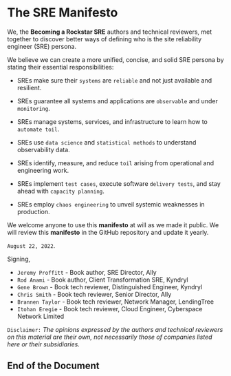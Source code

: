 # The SRE Manifesto

We, the **Becoming a Rockstar SRE** authors and technical reviewers, met together to discover better ways of defining who is the site reliability engineer (SRE) persona.

We believe we can create a more unified, concise, and solid SRE persona by stating their essential responsibilities:

* SREs make sure their `systems` are `reliable` and not just available and resilient.

* SREs guarantee all systems and applications are `observable` and under `monitoring`.

* SREs manage systems, services, and infrastructure to learn how to `automate toil`.

* SREs use `data science` and `statistical methods` to understand observability data.

* SREs identify, measure, and reduce `toil` arising from operational and engineering work.

* SREs implement `test cases`, execute software `delivery tests`, and stay ahead with `capacity planning`.

* SREs employ `chaos engineering` to unveil systemic weaknesses in production.

We welcome anyone to use this **manifesto** at will as we made it public. We will review this **manifesto** in the GitHub repository and update it yearly.

`August 22, 2022`.

Signing,

* `Jeremy Proffitt` - Book author, SRE Director, Ally
* `Rod Anami` - Book author, Client Transformation SRE, Kyndryl
* `Gene Brown` - Book tech reviewer, Distinguished Engineer, Kyndryl
* `Chris Smith` - Book tech reviewer, Senior Director, Ally
* `Brannen Taylor` - Book tech reviewer, Network Manager, LendingTree
* `Itohan Eregie` - Book tech reviewer, Cloud Engineer, Cyberspace Network Limited

`Disclaimer:` _The opinions expressed by the authors and technical reviewers on this material are their own, not necessarily those of companies listed here or their subsidiaries._

## End of the Document
